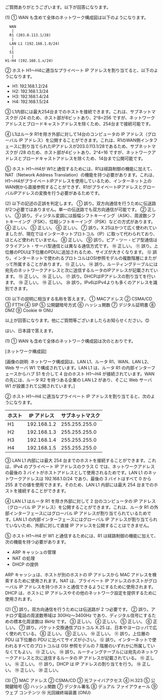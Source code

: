 ご質問ありがとうございます。以下が回答になります。

(1) ① WAN も含めて全体のネットワーク構成図は以下のようになります。

```
  WAN
   |
  R1 (203.0.113.1/28)
   |
  LAN L1 (192.168.1.0/24)
   |
  S1
   |
H1-H4 (192.168.1.x/24)
```

② ホスト H1～H4に適当なプライベート IP アドレスを割り当てると、以下のようになります。
- H1: 192.168.1.2/24
- H2: 192.168.1.3/24
- H3: 192.168.1.4/24
- H4: 192.168.1.5/24

③ L1内部には最大254台までのホストを接続できます。これは、サブネットマスクが /24 のため、ホスト部が8ビットあり、2^8=256 ですが、ネットワークアドレスとブロードキャストアドレスを除くため、254台まで接続可能です。

④ L1はルータ R1を除き外部に対して14台のコンピュータの IP アドレス（グローバル IP アドレス）を公開することができます。これは、R1のWAN側インタフェースに割り当てられたIPアドレスが203.0.113.1/28であるため、サブネットマスクが /28 のため、ホスト部が4ビットあり、2^4=16 ですが、ネットワークアドレスとブロードキャストアドレスを除くため、14台まで公開可能です。

⑤ ホスト H1～H4が W1と通信するためには、R1は経路制御の機能に加えて、NAT（Network Address Translation）の機能を持つ必要があります。これは、H1～H4がプライベートIPアドレスを使用しているため、インターネット上のWAN側から直接参照することができず、R1がプライベートIPアドレスとグローバルIPアドレスの変換を行う必要があるためです。

(2) 以下の記述の正誤を判定します。
① 誤り。双方向通信を行うために伝送路が2つ必要ではありません。単一の伝送路でも双方向通信が可能です。
② 正しい。
③ 誤り。ディジタル変調には振幅シフトキーイング（ASK）、周波数シフトキーイング（FSK）、位相シフトキーイング（PSK）などの方式があります。
④ 正しい。
⑤ 正しい。
⑥ 正しい。
⑦ 誤り。X.25はかつて広く使われていましたが、現在ではインターネットプロトコル（IP）に取って代わられており、ほとんど使われていません。
⑧ 正しい。
⑨ 誤り。ピア・ツー・ピア型通信はクライアント・サーバ型通信とは異なる通信方式です。
⑩ 正しい。
⑪ 誤り。上位層のPDUは下位層のPDUに追加されるため、サイズが大きくなります。
⑫ 誤り。インターネットで使われるプロトコルはOSI参照モデルの複数階層にまたがって所属することがあります。
⑬ 正しい。
⑭ 誤り。ルーティングテーブルには宛先のネットワークアドレスと次に送信するルータのIPアドレスが記載されています。
⑮ 正しい。
⑯ 正しい。
⑰ 誤り。DHCPはIPアドレスの割り当てを行います。
⑱ 正しい。
⑲ 正しい。
⑳ 誤り。IPv6はIPv4よりも多くのアドレスを識別できます。

(3) 以下の説明に相当する名称を答えます。
① MACアドレス
② CSMA/CD
③ FTTH
④ SIP
⑤ 公開鍵暗号方式
⑥ ハッシュ関数
⑦ デジタル証明書
⑧ DMZ
⑨ Cookie
⑩ ONU

以上が回答になります。他にご質問等ございましたらお知らせください。😊

  
はい、日本語で答えます。

(1) ① WAN も含めて全体のネットワーク構成図は次のとおりです。

[ネットワーク構成図]

[画像の説明: ネットワーク構成図は、LAN L1、ルータ R1、WAN、LAN L2、Web サーバ W1 で構成されています。LAN L1 は、ルータ R1 の内部インターフェースからハブ S1 を介して 4 台のホスト H1～H4 が接続されています。WAN の先には、ルータ R2 を持つある企業の LAN L2 があり、そこに Web サーバ W1 が設置されて公開されています。]

② ホスト H1～H4 に適当なプライベート IP アドレスを割り当てると、次のようになります。

|ホスト|IP アドレス|サブネットマスク|
|---|---|---|
|H1|192.168.1.2|255.255.255.0|
|H2|192.168.1.3|255.255.255.0|
|H3|192.168.1.4|255.255.255.0|
|H4|192.168.1.5|255.255.255.0|

③ LAN L1 内部には最大 254 台までのホストを接続することができます。これは、IPv4 のプライベート IP アドレスのクラス C では、ネットワークアドレスの最後の 3 バイトがホストアドレスとして使用されるためです。LAN L1 のネットワークアドレスは 192.168.1.0/24 であり、最後の 3 バイトはすべて 0 から 255 までの値を使用できます。そのため、LAN L1 内部には最大 254 台までのホストを接続することができます。

④ LAN L1 はルータ R1 を除き外部に対して 2 台のコンピュータの IP アドレス（グローバル IP アドレス）を公開することができます。これは、ルータ R1 の外部インターフェースにはグローバル IP アドレスが割り当てられているためです。LAN L1 の内部インターフェースにはグローバル IP アドレスが割り当てられていないため、外部に対して直接 IP アドレスを公開することはできません。

⑤ ホスト H1～H4 が W1 と通信するためには、R1 は経路制御の機能に加えて、次の機能を持つ必要があります。

- ARP キャッシュの管理
- NAT の処理
- DHCP の提供

ARP キャッシュは、ホストが別のホストの IP アドレスから MAC アドレスを検索するために使用されます。NAT は、プライベート IP アドレスのホストがグローバル IP アドレスを持つホストと通信できるようにするために使用されます。DHCP は、ホストに IP アドレスやその他のネットワーク設定を提供するために使用されます。

(2) ① 誤り。双方向通信を行うためには伝送路が 2 つ必要です。 ② 誤り。アナログ電話の周波数帯域は 300Hz～3400Hz であり、ディジタル信号にするための標本化周波数は 8kHz です。 ③ 正しい。 ④ 正しい。 ⑤ 正しい。 ⑥ 正しい。 ⑦ 誤り。パケット交換通信プロトコル X.25 は、日本やヨーロッパで広く使われている。 ⑧ 正しい。 ⑨ 正しい。 ⑩ 正しい。 ⑪ 誤り。上位層の PDU は下位層の PDU に比べてサイズが小さい。 ⑫ 誤り。インターネットで使われるすべてのプロトコルは OSI 参照モデルの 7 階層のいずれかに所属していなくてもよい。 ⑬ 正しい。 ⑭ 誤り。ルーティングテーブルには宛先のネットワークアドレスと次に送信するルータの IP アドレスが記載されている。 ⑮ 正しい。 ⑯ 正しい。 ⑰ 誤り。DHCP は IP アドレスの割り当てを行う。 ⑱ 正しい。 ⑲ 正しい。 ⑳ 正しい。

(3)
① MAC アドレス ② CSMA/CD ③ 光ファイバアクセス ④ H.323 ⑤ 公開鍵暗号 ⑥ ハッシュ関数 ⑦ デジタル署名 ⑧ デュアル ファイアウォール ⑨ ウェブ コンテンツ ⑩ 光回線終端装置 (ONU)
